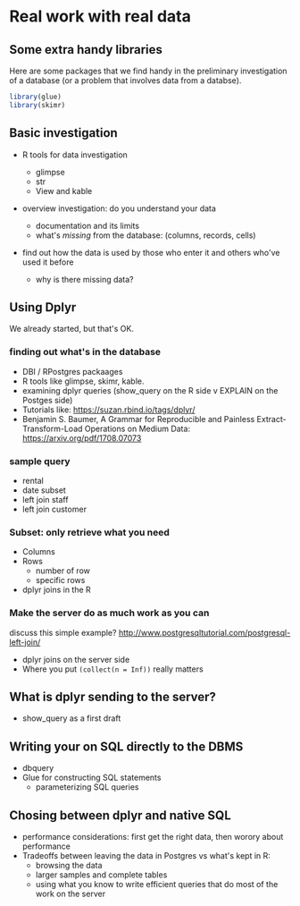 # Real work with real data


## Some extra handy libraries

Here are some packages that we find handy in the preliminary investigation of a database (or a problem that involves data from a databse).

```r
library(glue)
library(skimr)
```

## Basic investigation

* R tools for data investigation
  + glimpse
  + str
  + View and kable

* overview investigation: do you understand your data
  + documentation and its limits
  + what's *missing* from the database: (columns, records, cells)

* find out how the data is used by those who enter it and others who've used it before
  + why is there missing data?

## Using Dplyr

We already started, but that's OK.

### finding out what's in the database

* DBI / RPostgres packaages
* R tools like glimpse, skimr, kable.
* examining dplyr queries (show_query on the R side v EXPLAIN on the Postges side)
* Tutorials like: https://suzan.rbind.io/tags/dplyr/ 
* Benjamin S. Baumer, A Grammar for Reproducible and Painless Extract-Transform-Load Operations on Medium Data: https://arxiv.org/pdf/1708.07073 

### sample query

* rental 
* date subset
* left join staff
* left join customer

### Subset: only retrieve what you need

* Columns
* Rows
  + number of row
  + specific rows
* dplyr joins in the R

### Make the server do as much work as you can

discuss this simple example? http://www.postgresqltutorial.com/postgresql-left-join/ 

* dplyr joins on the server side
* Where you put `(collect(n = Inf))` really matters

## What is dplyr sending to the server?

* show_query as a first draft

## Writing your on SQL directly to the DBMS

* dbquery
* Glue for constructing SQL statements
  + parameterizing SQL queries

## Chosing between dplyr and native SQL

* performance considerations: first get the right data, then worory about performance
* Tradeoffs between leaving the data in Postgres vs what's kept in R: 
  + browsing the data
  + larger samples and complete tables
  + using what you know to write efficient queries that do most of the work on the server
